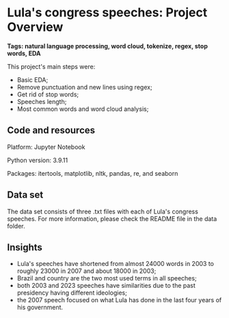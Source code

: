# Lula's congress speeches: Project Overview

**Tags: natural language processing, word cloud, tokenize, regex, stop words, EDA**

This project's main steps were:

- Basic EDA;
- Remove punctuation and new lines using regex;
- Get rid of stop words;
- Speeches length;
- Most common words and word cloud analysis;

## Code and resources

Platform: Jupyter Notebook

Python version: 3.9.11

Packages: itertools, matplotlib, nltk, pandas, re, and seaborn

## Data set

The data set consists of three .txt files with each of Lula's congress speeches. For more information, please check the README file in the data folder.

## Insights

- Lula's speeches have shortened from almost 24000 words in 2003 to roughly 23000 in 2007 and about 18000 in 2003;
- Brazil and country are the two most used terms in all speeches;
- both 2003 and 2023 speeches have similarities due to the past presidency having different ideologies; 
- the 2007 speech focused on what Lula has done in the last four years of his government.   
